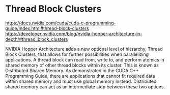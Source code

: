 # Thread Block Clusters
https://docs.nvidia.com/cuda/cuda-c-programming-guide/index.html#thread-block-clusters
https://developer.nvidia.com/blog/nvidia-hopper-architecture-in-depth/#thread_block_clusters

NVIDIA Hopper Architecture adds a new optional level of hierarchy, Thread Block Clusters, that allows for further possibilities when parallelizing applications. A thread block can read from, write to, and perform atomics in shared memory of other thread blocks within its cluster. This is known as Distributed Shared Memory. As demonstrated in the CUDA C++ Programming Guide, there are applications that cannot fit required data within shared memory and must use global memory instead. Distributed shared memory can act as an intermediate step between these two options.
